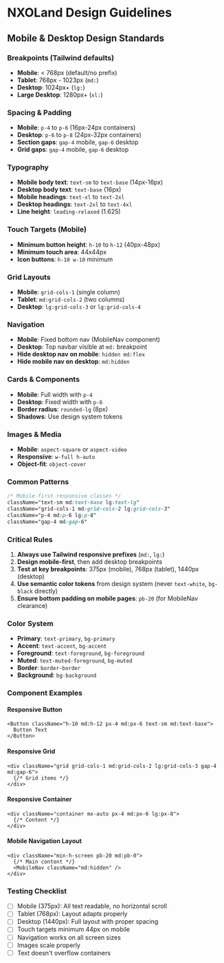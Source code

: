 # NXOLand Design Guidelines

## Mobile & Desktop Design Standards

### Breakpoints (Tailwind defaults)
- **Mobile**: < 768px (default/no prefix)
- **Tablet**: 768px - 1023px (`md:`)
- **Desktop**: 1024px+ (`lg:`)
- **Large Desktop**: 1280px+ (`xl:`)

### Spacing & Padding
- **Mobile**: `p-4` to `p-6` (16px-24px containers)
- **Desktop**: `p-6` to `p-8` (24px-32px containers)
- **Section gaps**: `gap-4` mobile, `gap-6` desktop
- **Grid gaps**: `gap-4` mobile, `gap-6` desktop

### Typography
- **Mobile body text**: `text-sm` to `text-base` (14px-16px)
- **Desktop body text**: `text-base` (16px)
- **Mobile headings**: `text-xl` to `text-2xl`
- **Desktop headings**: `text-2xl` to `text-4xl`
- **Line height**: `leading-relaxed` (1.625)

### Touch Targets (Mobile)
- **Minimum button height**: `h-10` to `h-12` (40px-48px)
- **Minimum touch area**: 44x44px
- **Icon buttons**: `h-10 w-10` minimum

### Grid Layouts
- **Mobile**: `grid-cols-1` (single column)
- **Tablet**: `md:grid-cols-2` (two columns)
- **Desktop**: `lg:grid-cols-3` or `lg:grid-cols-4`

### Navigation
- **Mobile**: Fixed bottom nav (MobileNav component)
- **Desktop**: Top navbar visible at `md:` breakpoint
- **Hide desktop nav on mobile**: `hidden md:flex`
- **Hide mobile nav on desktop**: `md:hidden`

### Cards & Components
- **Mobile**: Full width with `p-4`
- **Desktop**: Fixed width with `p-6`
- **Border radius**: `rounded-lg` (8px)
- **Shadows**: Use design system tokens

### Images & Media
- **Mobile**: `aspect-square` or `aspect-video`
- **Responsive**: `w-full h-auto`
- **Object-fit**: `object-cover`

### Common Patterns
```css
/* Mobile-first responsive classes */
className="text-sm md:text-base lg:text-lg"
className="grid-cols-1 md:grid-cols-2 lg:grid-cols-3"
className="p-4 md:p-6 lg:p-8"
className="gap-4 md:gap-6"
```

### Critical Rules
1. **Always use Tailwind responsive prefixes** (`md:`, `lg:`)
2. **Design mobile-first**, then add desktop breakpoints
3. **Test at key breakpoints**: 375px (mobile), 768px (tablet), 1440px (desktop)
4. **Use semantic color tokens** from design system (never `text-white`, `bg-black` directly)
5. **Ensure bottom padding on mobile pages**: `pb-20` (for MobileNav clearance)

### Color System
- **Primary**: `text-primary`, `bg-primary`
- **Accent**: `text-accent`, `bg-accent`
- **Foreground**: `text-foreground`, `bg-foreground`
- **Muted**: `text-muted-foreground`, `bg-muted`
- **Border**: `border-border`
- **Background**: `bg-background`

### Component Examples

#### Responsive Button
```tsx
<Button className="h-10 md:h-12 px-4 md:px-6 text-sm md:text-base">
  Button Text
</Button>
```

#### Responsive Grid
```tsx
<div className="grid grid-cols-1 md:grid-cols-2 lg:grid-cols-3 gap-4 md:gap-6">
  {/* Grid items */}
</div>
```

#### Responsive Container
```tsx
<div className="container mx-auto px-4 md:px-6 lg:px-8">
  {/* Content */}
</div>
```

#### Mobile Navigation Layout
```tsx
<div className="min-h-screen pb-20 md:pb-0">
  {/* Main content */}
  <MobileNav className="md:hidden" />
</div>
```

### Testing Checklist
- [ ] Mobile (375px): All text readable, no horizontal scroll
- [ ] Tablet (768px): Layout adapts properly
- [ ] Desktop (1440px): Full layout with proper spacing
- [ ] Touch targets minimum 44px on mobile
- [ ] Navigation works on all screen sizes
- [ ] Images scale properly
- [ ] Text doesn't overflow containers
